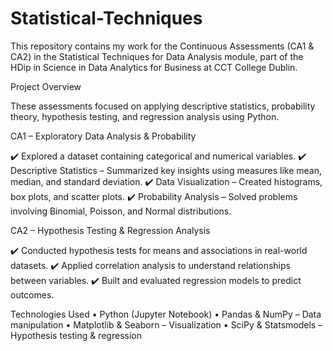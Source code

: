 # Statistical-Techniques

This repository contains my work for the Continuous Assessments (CA1 & CA2) in the Statistical Techniques for Data Analysis module, part of the HDip in Science in Data Analytics for Business at CCT College Dublin.

Project Overview

These assessments focused on applying descriptive statistics, probability theory, hypothesis testing, and regression analysis using Python.

CA1 – Exploratory Data Analysis & Probability

✔️ Explored a dataset containing categorical and numerical variables.
✔️ Descriptive Statistics – Summarized key insights using measures like mean, median, and standard deviation.
✔️ Data Visualization – Created histograms, box plots, and scatter plots.
✔️ Probability Analysis – Solved problems involving Binomial, Poisson, and Normal distributions.

CA2 – Hypothesis Testing & Regression Analysis

✔️ Conducted hypothesis tests for means and associations in real-world datasets.
✔️ Applied correlation analysis to understand relationships between variables.
✔️ Built and evaluated regression models to predict outcomes.

Technologies Used
	•	Python (Jupyter Notebook)
	•	Pandas & NumPy – Data manipulation
	•	Matplotlib & Seaborn – Visualization
	•	SciPy & Statsmodels – Hypothesis testing & regression
